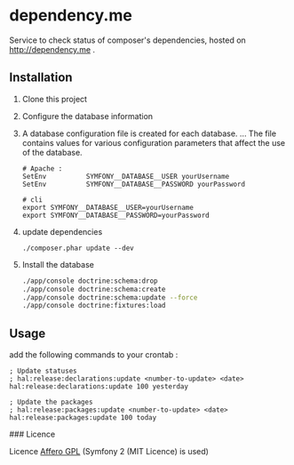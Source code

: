 # dependency.me

Service to check status of composer's dependencies, hosted on http://dependency.me .

## Installation

1.  Clone this project

2. Configure the database information

3. A database configuration file is created for each database. ... The file contains values for various configuration parameters that affect the use of the database.

    ```
    # Apache :
    SetEnv          SYMFONY__DATABASE__USER yourUsername
    SetEnv          SYMFONY__DATABASE__PASSWORD yourPassword
    ```

    ```
    # cli
    export SYMFONY__DATABASE__USER=yourUsername
    export SYMFONY__DATABASE__PASSWORD=yourPassword
    ```

3.  update dependencies

    ```
    ./composer.phar update --dev
    ```

4.  Install the database

    ```bash
    ./app/console doctrine:schema:drop
    ./app/console doctrine:schema:create
    ./app/console doctrine:schema:update --force
    ./app/console doctrine:fixtures:load
    ```
## Usage

add the following commands to your crontab :

    ; Update statuses
    ; hal:release:declarations:update <number-to-update> <date>
    hal:release:declarations:update 100 yesterday

    ; Update the packages
    ; hal:release:packages:update <number-to-update> <date>
    hal:release:packages:update 100 today


### Licence

Licence [Affero GPL](http://www.gnu.org/licenses/why-affero-gpl.html)
(Symfony 2 (MIT Licence) is used)
